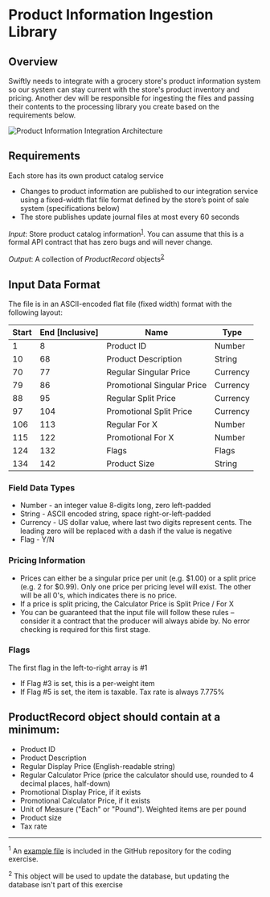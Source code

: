 # Product Information Ingestion Library

## Overview

Swiftly needs to integrate with a grocery store's product information system so our system can stay current with the store's product inventory and pricing.  Another dev will be responsible for ingesting the files and passing their contents to the processing library you create based on the requirements below.

![Product Information Integration Architecture](https://github.com/prestoqinc/code-exercise-services/raw/master/Swiftly_Services_Coding_Exercise_Architecture.png "Product Information Integration Architecture")

## Requirements
Each store has its own product catalog service
* Changes to product information are published to our integration service using a fixed-width flat file format defined by the store’s point of sale system (specifications below)
* The store publishes update journal files at most every 60 seconds

*Input*: Store product catalog information<sup>[1](#footnote1)</sup>.  You can assume that this is a formal API contract that has zero bugs and will never change.

*Output*: A collection of _ProductRecord_ objects<sup>[2](#footnote2)</sup>

## Input Data Format
The file is in an ASCII-encoded flat file (fixed width) format with the following layout:

| Start | End [Inclusive] | Name                       | Type     |
|-------|-----------------|----------------------------|----------|
| 1     | 8               | Product ID                 | Number   |
| 10    | 68              | Product Description        | String   |
| 70    | 77              | Regular Singular Price     | Currency |
| 79    | 86              | Promotional Singular Price | Currency |
| 88    | 95              | Regular Split Price        | Currency |
| 97    | 104             | Promotional Split Price    | Currency |
| 106   | 113             | Regular For X              | Number   |
| 115   | 122             | Promotional For X          | Number   |
| 124   | 132             | Flags                      | Flags    |
| 134   | 142             | Product Size               | String   |

### Field Data Types
* Number - an integer value 8-digits long, zero left-padded
* String - ASCII encoded string, space right-or-left-padded
* Currency - US dollar value, where last two digits represent cents.  The leading zero will be replaced with a dash if the value is negative
* Flag - Y/N

### Pricing Information
* Prices can either be a singular price per unit (e.g. $1.00) or a split price (e.g. 2 for $0.99).  Only one price per pricing level will exist.  The other will be all 0's, which indicates there is no price.
* If a price is split pricing, the Calculator Price is Split Price / For X
* You can be guaranteed that the input file will follow these rules – consider it a contract that the producer will always abide by.  No error checking is required for this first stage.

### Flags
The first flag in the left-to-right array is #1
* If Flag #3 is set, this is a per-weight item
* If Flag #5 is set, the item is taxable.  Tax rate is always 7.775%

## ProductRecord object should contain at a minimum:
* Product ID
* Product Description
* Regular Display Price (English-readable string)
* Regular Calculator Price (price the calculator should use, rounded to 4 decimal places, half-down)
* Promotional Display Price, if it exists
* Promotional Calculator Price, if it exists
* Unit of Measure ("Each" or "Pound").  Weighted items are per pound
* Product size
* Tax rate

______________________________________________________________________________________________________
<sup><a name="footnote1">1</a></sup> An [example file](../master/input-sample.txt) is included in the GitHub repository for the coding exercise.

<sup><a name="footnote2">2</a></sup> This object will be used to update the database, but updating the database isn't part of this exercise
